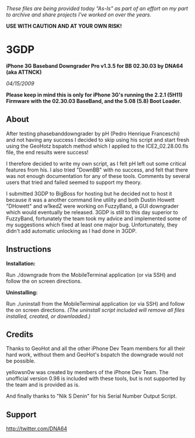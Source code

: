 
*These files are being provided today "As-Is" as part of an effort on my part to archive and share projects I've worked on over the years.* 

**USE WITH CAUTION AND AT YOUR OWN RISK!**

# 3GDP
**iPhone 3G Baseband Downgrader Pro v1.3.5 for BB 02.30.03 by DNA64 (aka ATTNCK)**

*04/15/2009*

**Please keep in mind this is only for iPhone 3G's running the 2.2.1 (5H11) Firmware with the 02.30.03 BaseBand, and the 5.08 (5.8) Boot Loader.**

## About

After testing phasebanddowngrader by pH (Pedro Henrique Franceschi) and not having any success I decided to skip using his script and start fresh using the GeoHotz bspatch method which I applied to the ICE2_02.28.00.fls file, the end results were success! 

I therefore decided to write my own script, as I felt pH left out some critical features from his. I also tried "DownBB" with no success, and felt that there was not enough documentation for any of these tools. Comments by several users that tried and failed seemed to support my theory. 

I submitted 3GDP to BigBoss for hosting but he decided not to host it because it was a another command line utility and both Dustin Howett "DHowett" and w1kedZ were working on FuzzyBand, a GUI downgrader which would eventually be released. 3GDP is still to this day superior to FuzzyBand, fortunately the team took my advice and implemented some of my suggestions which fixed at least one major bug. Unfortunately, they didn't add automatic unlocking as I had done in 3GDP. 

## Instructions

**Installation:**

Run ./downgrade from the MobileTerminal application (or via SSH) and follow the on screen directions.

**Uninstalling:**

Run ./uninstall from the MobileTerminal application (or via SSH) and follow the on screen directions.
*(The uninstall script included will remove all files installed, created, or downloaded.)*

## Credits

Thanks to GeoHot and all the other iPhone Dev Team members for all their hard work,
without them and GeoHot's bspatch the downgrade would not be possible.

yellowsn0w was created by members of the iPhone Dev Team.
The unofficial version 0.98 is included with these tools,
but is not supported by the team and is provided as is.

And finally thanks to "Nik S Denin" for his Serial Number Output Script.

## Support

http://twitter.com/DNA64
